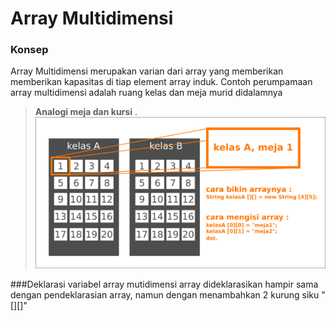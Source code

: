 # Array Multidimensi
### Konsep
Array Multidimensi merupakan varian dari array yang memberikan memberikan kapasitas di tiap element array induk. Contoh perumpamaan array multidimensi adalah ruang kelas dan meja murid didalamnya

>__Analogi meja dan kursi__
>.
>![arrayMulti](https://raw.githubusercontent.com/himasif/Library/master/Semester%20Gasal/Algoritma%20-%20Pemrograman%201/img/arrayMulti.png)

###Deklarasi variabel array mutidimensi
array dideklarasikan hampir sama dengan pendeklarasian array, namun dengan menambahkan 2 kurung siku "[][]"


